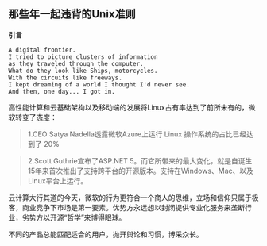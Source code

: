 ## 那些年一起违背的Unix准则 ##

**引言**

```
A digital frontier.
I tried to picture clusters of information
as they traveled through the computer.
What do they look like Ships, motorcycles.
With the circuits like freeways.
I kept dreaming of a world I thought I'd never see.
And then, one day... I got in.
```



















高性能计算和云基础架构以及移动端的发展将Linux占有率达到了前所未有的，微软转变了态度：

> 1.CEO Satya Nadella透露微软Azure上运行 Linux 操作系统的占比已经达到了 20%

> 2.Scott Guthrie宣布了ASP.NET 5。而它所带来的最大变化，就是自诞生15年来首次推出了支持跨平台的开源版本。支持在Windows、Mac、以及Linux平台上运行。

云计算大行其道的今天，微软的行为更符合一个商人的思维，立场和信仰只属于极客，商业竞争下市场是第一要素。优势方永远想以封闭提供专业化服务来垄断行业，劣势方以开源“哲学”来博得眼球。

不同的产品总能匹配适合的用户，抛开舆论和习惯，博采众长。

